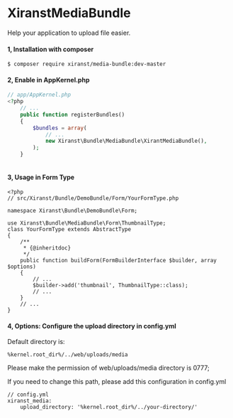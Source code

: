 # XiranstMediaBundle
Help your application to upload file easier.

#### 1, Installation with composer

```
$ composer require xiranst/media-bundle:dev-master
```

#### 2, Enable in AppKernel.php

```php
// app/AppKernel.php
<?php
    // ...
    public function registerBundles()
    {
        $bundles = array(
            // ...
            new Xiranst\Bundle\MediaBundle\XirantMediaBundle(),
        );
    }
    
```
#### 3, Usage in Form Type

```
<?php 
// src/Xiranst/Bundle/DemoBundle/Form/YourFormType.php

namespace Xiranst\Bundle\DemoBundle\Form;

use Xiranst\Bundle\MediaBundle\Form\ThumbnailType;
class YourFormType extends AbstractType
{
    /**
     * {@inheritdoc}
     */
    public function buildForm(FormBuilderInterface $builder, array $options)
    {
	    // ...
        $builder->add('thumbnail', ThumbnailType::class);
        // ...
    }
    // ...
}
```

#### 4, Options: Configure the upload directory in config.yml

Default directory is:

```
%kernel.root_dir%/../web/uploads/media
```

Please make the permission of web/uploads/media directory is 0777;

If you need to change this path, please add this configuration in config.yml

    // config.yml
    xiranst_media:
    	upload_directory: '%kernel.root_dir%/../your-directory/'